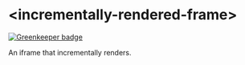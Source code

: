 # &lt;incrementally-rendered-frame&gt;

[![Greenkeeper badge](https://badges.greenkeeper.io/donejs/incrementally-rendered-frame.svg)](https://greenkeeper.io/)

An iframe that incrementally renders.
